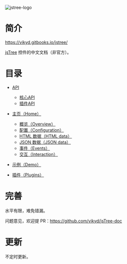 
![jstree-logo](https://static.jstree.com/3.3.3/assets/images/logo.png)

# 简介
https://vikyd.gitbooks.io/jstree/

[jsTree](https://www.jstree.com/) 控件的中文文档（非官方）。



# 目录
* [API](api.md)
  * [核心API](api-core.md)
  * [插件API](api-plugin.md)
  
* [主页（Home）](home/home.md)
  * [概览（Overview）](home/overview.md)
  * [配置（Configuration）](home/configuration.md)
  * [HTML 数据（HTML data）](home/html_data.md)
  * [JSON 数据（JSON data）](home/json_data.md)
  * [事件（Events）](home/events.md)
  * [交互（Interaction）](home/interaction.md)

* [示例（Demo）](demo.md)

* [插件（Plugins）](plugin.md)


# 完善
水平有限，难免错漏。

问题意见，欢迎提 PR：https://github.com/vikyd/jsTree-doc




# 更新
不定时更新。
 
 
